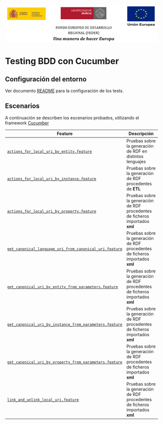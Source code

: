 ![](../images/logos_feder.png)

# Testing BDD con Cucumber

## Configuración del entorno

Ver documento [README](https://github.com/HerculesCRUE/ib-asio-docs-/blob/master/common/testing/testing.md) para la configuración de los tests.

## Escenarios

A continuación se describen los escenarios probados, utilizando el framework [Cucumber](https://cucumber.io/docs/cucumber/)

| Feature                                                     | Descripción                                                                                                                                          |
| ----------------------------------------------------------- | ---------------------------------------------------------------------------------------------------------------------------------------------------- |
| [`actions_for_local_uri_by_entity.feature`](../uris-generator-back/src/test/features/actions_for_local_uri_by_entity.feature) | Pruebas sobre la generación de RDF en distintos lenguajes  
| [`actions_for_local_uri_by_instance.feature`](../src/test/features/actions_for_local_uri_by_instance.feature)           | Pruebas sobre la generación de RDF procedentes de **ETL**                                                                                            
| [`actions_for_local_uri_by_property.feature`](../src/test/features/actions_for_local_uri_by_property.feature)           | Pruebas sobre la generación de RDF procedentes de ficheros importados **xml**                                                                        |
| [`get_canonical_language_uri_from_canonical_uri.feature`](../src/test/features/get_canonical_language_uri_from_canonical_uri.feature)           | Pruebas sobre la generación de RDF procedentes de ficheros importados **xml**                                                                        |
| [`get_canonical_uri_by_entity_from_parameters.feature`](../src/test/features/get_canonical_uri_by_entity_from_parameters.feature)           | Pruebas sobre la generación de RDF procedentes de ficheros importados **xml**                                                                        |
| [`get_canonical_uri_by_instance_from_parameters.feature`](../src/test/features/get_canonical_uri_by_instance_from_parameters.feature)           | Pruebas sobre la generación de RDF procedentes de ficheros importados **xml**                                                                        |
| [`get_canonical_uri_by_property_from_parameters.feature`](../src/test/features/get_canonical_uri_by_property_from_parameters.feature)           | Pruebas sobre la generación de RDF procedentes de ficheros importados **xml**                                                                        |
| [`link_and_unlink_local_uri.feature`](../src/test/features/link_and_unlink_local_uri.feature)           | Pruebas sobre la generación de RDF procedentes de ficheros importados **xml**                                                                        |

